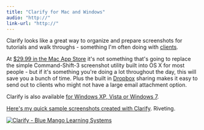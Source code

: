 ```yaml
---
title: "Clarify for Mac and Windows"
audio: "http://"
link-url: "http://"
---
```

<p>Clarify looks like a great way to organize and prepare screenshots for tutorials and walk throughs - something I'm often doing with <a href="http://lemonproductions.ca">clients</a>.</p>
<div align="center">
</div>
<p>At <a href="http://click.linksynergy.com/fs-bin/stat?id=6PFrOqNV4B8&offerid=146261&type=3&subid=0&tmpid=1826&RD_PARM1=http%253A%252F%252Fitunes.apple.com%252Fca%252Fapp%252Fclarify%252Fid455888980%253Fmt%253D12%2526uo%253D4%2526partnerId%253D30" target="itunes_store">$29.99 in the Mac App Store</a> it's not something that's going to replace the simple Command-Shift-3 screenshot utility built into OS X for most people - but if it's something you're doing a lot throughout the day, this will save you a bunch of time. Plus the built in <a href="http://db.tt/czHe7sK">Dropbox</a> sharing makes it easy to send out to clients who might not have a large email attachment option.</p>
<p>Clarify is also available <a href="http://www.bluemangolearning.com/clarify/download/">for Windows XP, Vista or Windows 7</a>.</p>
<p><a href="http://dl.dropbox.com/u/7872/Screenshots/2011-11-23-13h23m/index.html">Here's my quick sample screenshots created with Clarify</a>. Riveting.</p>
<p><a href="http://click.linksynergy.com/fs-bin/stat?id=6PFrOqNV4B8&offerid=146261&type=3&subid=0&tmpid=1826&RD_PARM1=http%253A%252F%252Fitunes.apple.com%252Fca%252Fapp%252Fclarify%252Fid455888980%253Fmt%253D12%2526uo%253D4%2526partnerId%253D30" target="itunes_store"><img src="http://ax.phobos.apple.com.edgesuite.net/images/web/linkmaker/badge_macappstore-lrg.gif" alt="Clarify - Blue Mango Learning Systems" style="border: 0;"/></a></p>

